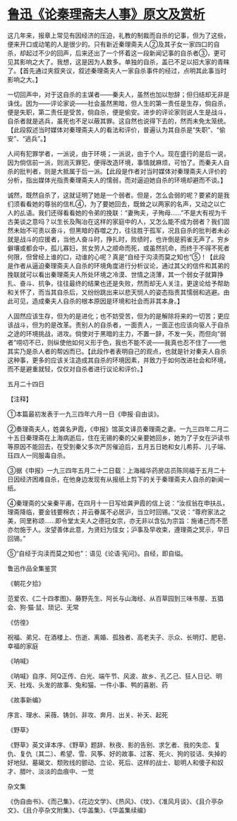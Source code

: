 # [鲁迅《论秦理斋夫人事》原文及赏析](https://www.vrrw.net/wx/8455.html)

这几年来，报章上常见有因经济的压迫，礼教的制裁而自杀的记事，但为了这些，便来开口或动笔的人是很少的。只有新近秦理斋夫人②及其子女一家四口的自杀，却起过不少的回声，后来还出了一个怀着这一段新闻记事的自杀者③，更可见其影响之大了。我想，这是因为人数多。单独的自杀，盖已不足以招大家的青睐了。【首先通过夹叙夹议，叙述秦理斋夫人一家自杀事件的经过，点明其此事当时影响之大。】



一切回声中，对于这自杀的主谋者——秦夫人，虽然也加以恕辞；但归结却无非是诛伐。因为——评论家说——社会虽然黑暗，但人生的第一责任是生存，倘自杀，便是失职，第二责任是受苦，倘自杀，便是偷安。进步的评论家则说人生是战斗，自杀者就是逃兵，虽死也不足以蔽其罪。这自然也说得下去的，然而未免太笼统。【此段叙述当时媒体对秦理斋夫人的看法和评价，普遍认为其自杀是“失职”、“偷安”、“逃兵”。】

人间有犯罪学者，一派说，由于环境；一派说，由于个人。现在盛行的是后一说，因为倘信前一派，则消灭罪犯，便得改造环境，事情就麻烦，可怕了。而秦夫人自杀的批判者，则是大抵属于后一派。【此段是作者对当时媒体对秦理斋夫人评价的分析，指出媒体光指责秦理斋夫人的懦弱，而对逼迫她自杀的环境却避而不谈。】

诚然，既然自杀了，这就证明了她是一个弱者。但是，怎么会弱的呢？要紧的是我们须看看她的尊翁的信札④，为了要她回去，既耸之以两家的名声，又动之以亡人的乩语。我们还得看看她的令弟的挽联：“妻殉夫，子殉母……”不是大有视为千古美谈之意吗？以生长及陶冶在这样的家庭中的人，又怎么能不成为弱者？我们固然未始不可责以奋斗，但黑暗的吞噬之力，往往胜于孤军，况且自杀的批判者未必就是战斗的应援者，当他人奋斗时，挣扎时，败绩时，也许倒是鸦雀无声了。穷乡僻壤或都会中，孤儿寡妇，贫女劳人之顺命而死，或虽然抗命，而终于不得不死者何限，但曾经上谁的口，动谁的心呢？真是“自经于沟渎而莫之知也”⑤！【此段是作者从逼迫秦理斋夫人自杀的环境角度进行分析议论，通过其父的信件和其弟的挽联就可以看出秦理斋夫人所处环境之冷漠、世情之浇薄，其一个弱女子就算挣扎、奋斗、抗争，往往最终的结果也还是失败，然而却无人关注，更遑论给予帮助和关怀了，而当其自杀后，又纷纷跳出来以悲天悯人的姿态指责其懦弱和逃避。由此可见，造成秦夫人自杀的根本原因是环境和社会而非其本身。】

人固然应该生存，但为的是进化；也不妨受苦，但为的是解除将来的一切苦；更应该战斗，但为的是改革。责别人的自杀者，一面责人，一面正也应该向驱人于自杀之途的环境挑战，进攻。倘使对于黑暗的主力，不置一辞，不发一矢，而但向“弱者”唠叨不已，则纵使他如何义形于色，我也不能不说——我真也忍不住了——他其实乃是杀人者的帮凶而已。【此段作者表明自己的观点，也就是针对秦夫人自杀这种事，更多的应该关注造成其自杀的环境因素，并致力于如何改进社会和环境，而不是避重就轻，仅仅对自杀者进行议论和评价。】

五月二十四日





【注释】

①本篇最初发表于一九三四年六月一日《申报·自由谈》。

②奏理斋夫人，姓龚名尹霞，《申报》馆英文译员秦理斋之妻。一九三四年二月二十五日秦理斋在上海病逝后，住在无锡的秦的父亲要她回乡，她为了子女在沪读书等原因不能回去，在受到秦父多次严厉催迫后，五月五日她和女儿希荪、儿子端、珏四人一同服毒自杀。

③据《申报》一九三四年五月二十二日载：上海福华药房店员陈同福于五月二十日因经济困难自杀，在他身边发现有从报纸上剪下的关于秦理斋夫人自杀的新闻一纸。

④秦理斋的父亲秦平甫，在四月十一日写给龚尹霞的信上说：“汝叔翁在申扶乩，理斋降临，要金钱要棉衣；并云眷属不必居沪，当立时回锡。”又说：“尊府家法之美，同里称颂……即令堂太夫人之德冠女宗，亦无非以含弘为宗旨：施诸己而不愿亦勿施于人。汝望善体此意，为贤妇为佳女；沪事及早收束，遵理斋之冥示，早日回锡。”

⑤“自经于沟渎而莫之知也”：语见《论语·宪问》。自经，即自缢。

鲁迅作品全集鉴赏

《朝花夕拾》

范爱农、《二十四孝图》、藤野先生、阿长与山海经、从百草园到三味书屋、五猖会、狗·猫·鼠、琐记、无常

《仿徨》

祝福、弟兄、在酒楼上、伤逝、离婚、孤独者、高老夫子、示众、长明灯、肥皂、幸福的家庭

《呐喊》

《呐喊》自序、阿Q正传、白光、端午节、风波、故乡、孔乙己、狂人日记、明天、社戏、头发的故事、兔和猫、一件小事、鸭的喜剧、药

《故事新编》

序言、理水、采薇、铸剑、非攻、奔月、出关、补天、起死

《野草》

《野草》英文译本序、《野草》题辞、秋夜、影的告别、求乞者、我的失恋、复仇、复仇〔其二〕、希望、雪、风筝、好的故事、过客、死火、狗的驳诘、失掉的好地狱、墓碣文、颓败线的颤动、立论、死后、这样的战士、聪明人和傻子和奴才、腊叶、淡淡的血痕中、一觉

杂文集

《伪自由书》、《而己集》、《花边文学》、《热风》、《坟》、《准风月谈》、《且介亭杂文》、《且介亭杂文附集》、《华盖集》、《华盖集续编》

